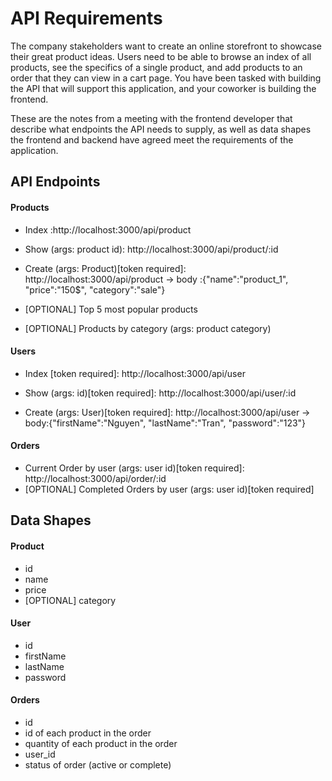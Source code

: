 # API Requirements

The company stakeholders want to create an online storefront to showcase their great product ideas. Users need to be able to browse an index of all products, see the specifics of a single product, and add products to an order that they can view in a cart page. You have been tasked with building the API that will support this application, and your coworker is building the frontend.

These are the notes from a meeting with the frontend developer that describe what endpoints the API needs to supply, as well as data shapes the frontend and backend have agreed meet the requirements of the application.

## API Endpoints

#### Products

-   Index :http://localhost:3000/api/product

-   Show (args: product id): http://localhost:3000/api/product/:id

-   Create (args: Product)[token required]: http://localhost:3000/api/product -> body :{"name":"product_1", "price":"150$", "category":"sale"}

-   [OPTIONAL] Top 5 most popular products
-   [OPTIONAL] Products by category (args: product category)

#### Users

-   Index [token required]: http://localhost:3000/api/user

-   Show (args: id)[token required]: http://localhost:3000/api/user/:id

-   Create (args: User)[token required]: http://localhost:3000/api/user -> body:{"firstName":"Nguyen", "lastName":"Tran", "password":"123"}

#### Orders

-   Current Order by user (args: user id)[token required]: http://localhost:3000/api/order/:id
-   [OPTIONAL] Completed Orders by user (args: user id)[token required]

## Data Shapes

#### Product

-   id
-   name
-   price
-   [OPTIONAL] category

#### User

-   id
-   firstName
-   lastName
-   password

#### Orders

-   id
-   id of each product in the order
-   quantity of each product in the order
-   user_id
-   status of order (active or complete)

